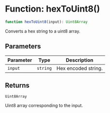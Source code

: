 # Function: hexToUint8()

```ts
function hexToUint8(input): Uint8Array
```

Converts a hex string to a uint8 array.

## Parameters

| Parameter | Type | Description |
| ------ | ------ | ------ |
| `input` | `string` | Hex encoded string. |

## Returns

`Uint8Array`

Uint8 array corresponding to the input.
